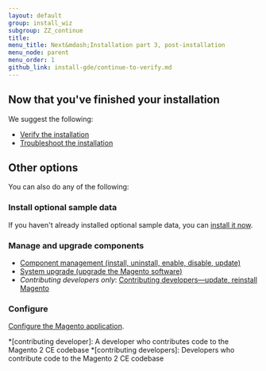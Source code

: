 ```yaml
---
layout: default
group: install_wiz 
subgroup: ZZ_continue
title: 
menu_title: Next&mdash;Installation part 3, post-installation
menu_node: parent
menu_order: 1
github_link: install-gde/continue-to-verify.md
---
```



## Now that you've finished your installation
We suggest the following:

*	<a href="{{ site.gdeurl21 }}install-gde/install/verify.html">Verify the installation</a>
*	<a href="{{ site.gdeurl21 }}install-gde/trouble/tshoot.html">Troubleshoot the installation</a>

## Other options
You can also do any of the following:

### Install optional sample data
If you haven't already installed optional sample data, you can <a href="{{ site.gdeurl21 }}install-gde/install/sample-data.html">install it now</a>.

### Manage and upgrade components
*	<a href="{{ site.gdeurl21 }}comp-mgr/compman-start.html">Component management (install, uninstall, enable, disable, update)</a>
*	<a href="{{ site.gdeurl21 }}comp-mgr/upgrader/upgrade-start.html">System upgrade (upgrade the Magento software)</a>
*	*Contributing developers only*: <a href="{{ site.gdeurl21 }}install-gde/install/cli/dev_options.html">Contributing developers&mdash;update, reinstall Magento</a>

### Configure
<a href="{{ site.gdeurl21 }}install-gde/install/post-install-config.html">Configure the Magento application</a>.

*[contributing developer]: A developer who contributes code to the Magento 2 CE codebase
*[contributing developers]: Developers who contribute code to the Magento 2 CE codebase